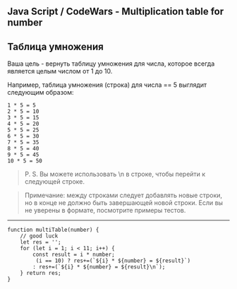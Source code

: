 ## Java Script / CodeWars - Multiplication table for number

## Таблица умножения 

Ваша цель - вернуть таблицу умножения для числа, которое всегда является целым числом от 1 до 10.

Например, таблица умножения (строка) для числа == 5 выглядит следующим образом:
```
1 * 5 = 5
2 * 5 = 10
3 * 5 = 15
4 * 5 = 20
5 * 5 = 25
6 * 5 = 30
7 * 5 = 35
8 * 5 = 40
9 * 5 = 45
10 * 5 = 50
```

> P. S. Вы можете использовать \n в строке, чтобы перейти к следующей строке.

> Примечание: между строками следует добавлять новые строки, но в конце не должно быть завершающей новой строки. Если вы не уверены в формате, посмотрите примеры тестов.

---
```
function multiTable(number) {
    // good luck
    let res = '';
    for (let i = 1; i < 11; i++) {
        const result = i * number;
         (i == 10) ? res+=(`${i} * ${number} = ${result}`)
        : res+=(`${i} * ${number} = ${result}\n`);
    } return res;
}
```